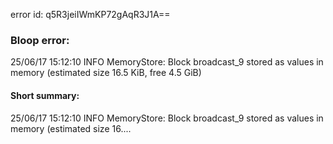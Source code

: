 error id: q5R3jeiIWmKP72gAqR3J1A==
### Bloop error:

25/06/17 15:12:10 INFO MemoryStore: Block broadcast_9 stored as values in memory (estimated size 16.5 KiB, free 4.5 GiB)
#### Short summary: 

25/06/17 15:12:10 INFO MemoryStore: Block broadcast_9 stored as values in memory (estimated size 16....